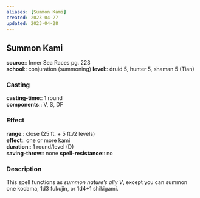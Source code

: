```yaml
---
aliases: [Summon Kami]
created: 2023-04-27
updated: 2023-04-28
---
```


## Summon Kami

**source**:: Inner Sea Races pg. 223  
**school**:: conjuration (summoning)
**level**:: druid 5, hunter 5, shaman 5 (Tian)

### Casting

**casting-time**:: 1 round  
**components**:: V, S, DF

### Effect

**range**:: close (25 ft. + 5 ft./2 levels)  
**effect**:: one or more kami  
**duration**:: 1 round/level (D)  
**saving-throw**:: none
**spell-resistance**:: no

### Description

This spell functions as *summon nature’s ally V*, except you can summon one kodama, 1d3 fukujin, or 1d4+1 shikigami.
